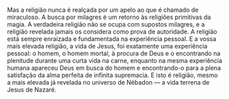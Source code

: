﻿Mas a religião nunca é realçada por um apelo ao que é chamado de miraculoso. A busca por milagres é um retorno às religiões primitivas da magia. A verdadeira religião não se ocupa com supostos milagres, e a religião revelada jamais os considera como prova de autoridade. A religião está sempre enraizada e fundamentada na experiência pessoal. E a vossa mais elevada religião, a vida de Jesus, foi exatamente uma experiência pessoal: o homem, o homem mortal, à procura de Deus e o encontrando na plenitude durante uma curta vida na carne, enquanto na mesma experiência humana apareceu Deus em busca do homem e encontrando-o para a plena satisfação da alma perfeita de infinita supremacia. E isto é religião, mesmo a mais elevada já revelada no universo de Nébadon — a vida terrena de Jesus de Nazaré.